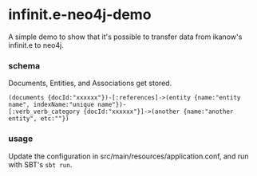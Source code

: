 infinit.e-neo4j-demo
====================

A simple demo to show that it's possible to transfer data from ikanow's infinit.e to neo4j.

### schema

Documents, Entities, and Associations get stored.

```
(documents {docId:"xxxxxx"})-[:references]->(entity {name:"entity name", indexName:"unique name"})-
[:verb_verb_category {docId:"xxxxxx"}]->(another {name:"another entity", etc:""})
```

### usage

Update the configuration in src/main/resources/application.conf, and run with SBT's `sbt run`. 